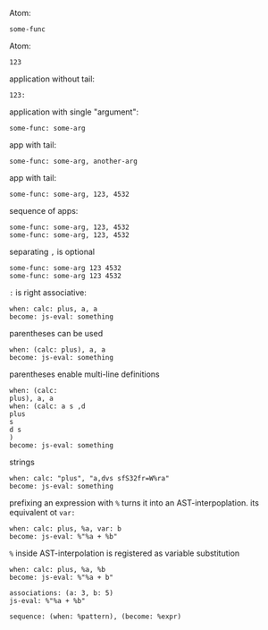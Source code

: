 Atom:

```oa
some-func
```

Atom:

```oa
123
```

application without tail:

```oa
123:
```

application with single "argument":

```oa
some-func: some-arg
```

app with tail:

```oa
some-func: some-arg, another-arg
```

app with tail:

```oa
some-func: some-arg, 123, 4532
```

sequence of apps:

```oa
some-func: some-arg, 123, 4532
some-func: some-arg, 123, 4532
```

separating `,` is optional

```oa
some-func: some-arg 123 4532
some-func: some-arg 123 4532
```

`:` is right associative:

```oa
when: calc: plus, a, a
become: js-eval: something
```

parentheses can be used

```oa
when: (calc: plus), a, a
become: js-eval: something
```

parentheses enable multi-line definitions

```oa
when: (calc:
plus), a, a
when: (calc: a s ,d
plus
s
d s
)
become: js-eval: something
```

strings

```oa
when: calc: "plus", "a,dvs sfS32fr=W%ra"
become: js-eval: something
```

prefixing an expression with `%` turns it into an AST-interpoplation. its equivalent ot `var: `

```oa
when: calc: plus, %a, var: b
become: js-eval: %"%a + %b"
```

`%` inside AST-interpolation is registered as variable substitution

```oa
when: calc: plus, %a, %b
become: js-eval: %"%a + b"
```

```oa
associations: (a: 3, b: 5)
js-eval: %"%a + %b"
```

```oa
sequence: (when: %pattern), (become: %expr)
```